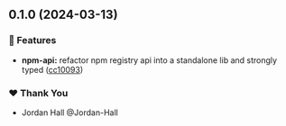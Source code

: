 ## 0.1.0 (2024-03-13)


### 🚀 Features

- **npm-api:** refactor npm registry api into a standalone lib and strongly typed ([cc10093](https://github.com/danielglejzner/ngx-maintenance/commit/cc10093))


### ❤️  Thank You

- Jordan Hall @Jordan-Hall